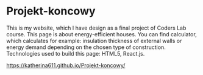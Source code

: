 # Projekt-koncowy

This is my website, which I have design as a final project of Coders Lab course. This page is about energy-efficient houses. You can find calculator, which calculates for example: insulation thickness of external walls or  energy demand depending on the chosen type of construction. Technologies used to build this page: HTML5, React.js.

https://katherina611.github.io/Projekt-koncowy/
